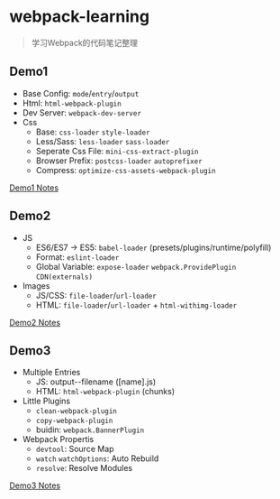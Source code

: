 # webpack-learning
> 学习Webpack的代码笔记整理

## Demo1
- Base Config: `mode`/`entry`/`output`
- Html: `html-webpack-plugin`
- Dev Server: `webpack-dev-server`
- Css
  + Base: `css-loader` `style-loader`
  + Less/Sass: `less-loader` `sass-loader`
  + Seperate Css File: `mini-css-extract-plugin`
  + Browser Prefix: `postcss-loader` `autoprefixer`
  + Compress: `optimize-css-assets-webpack-plugin`

[Demo1 Notes](./demo1/notes.md)

## Demo2
- JS
  + ES6/ES7 -> ES5: `babel-loader` (presets/plugins/runtime/polyfill)
  + Format: `eslint-loader`
  + Global Variable: `expose-loader` `webpack.ProvidePlugin` `CDN(externals)`
- Images
  + JS/CSS: `file-loader`/`url-loader`
  + HTML: `file-loader`/`url-loader` + `html-withimg-loader`

[Demo2 Notes](./demo2/notes.md)

## Demo3
- Multiple Entries
  + JS: output--filename ([name].js)
  + HTML: `html-webpack-plugin` (chunks)
- Little Plugins
  + `clean-webpack-plugin`
  + `copy-webpack-plugin`
  + buidin: `webpack.BannerPlugin`
- Webpack Propertis
  + `devtool`: Source Map
  + `watch` `watchOptions`: Auto Rebuild
  + `resolve`: Resolve Modules

[Demo3 Notes](./demo3/notes.md)
